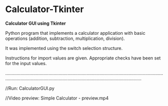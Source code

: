 # Calculator-Tkinter
**Calculator GUI using Tkinter**

Python program that implements a calculator application with basic operations (addition, subtraction, multiplication, division). 

It was implemented using the switch selection structure.

Instructions for import values are given.
Appropriate checks have been set for the input values.

.......................................................................................................................................................................................................................................

//Run: CalculatorGUI.py

//Video preview: Simple Calculator - preview.mp4
